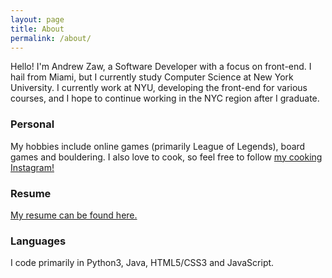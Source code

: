 ```yaml
---
layout: page
title: About
permalink: /about/
---
```


Hello! I'm Andrew Zaw, a Software Developer with a focus on front-end. I hail from Miami, but I currently study Computer Science at New York University. I currently work at NYU, developing the front-end for various courses, and I hope to continue working in the NYC region after I graduate.

### Personal

My hobbies include online games (primarily League of Legends), board games and bouldering. I also love to cook, so feel free to follow [my cooking Instagram!](https://www.instagram.com/chef_zaw/)

### Resume

[My resume can be found here.](https://github.com/nyu-ossd-s19/azaw502-weekly/blob/gh-pages/Resume-12-8-2018.pdf)

### Languages

I code primarily in Python3, Java, HTML5/CSS3 and JavaScript.

